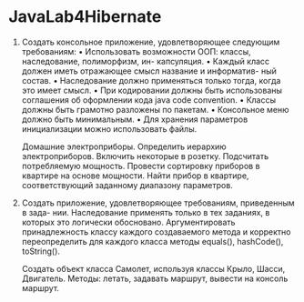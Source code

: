 # JavaLab4Hibernate

1. Создать консольное приложение, удовлетворяющее следующим требованиям:
    • Использовать возможности ООП: классы, наследование, полиморфизм, ин-
капсуляция.
    • Каждый класс должен иметь отражающее смысл название и информатив-
ный состав.
    • Наследование должно применяться только тогда, когда это имеет смысл.
    • При кодировании должны быть использованы соглашения об оформлении
кода java code convention.
    • Классы должны быть грамотно разложены по пакетам.
    • Консольное меню должно быть минимальным.
    • Для хранения параметров инициализации можно использовать файлы.
 
    Домашние электроприборы. Определить иерархию электроприборов.
Включить некоторые в розетку. Подсчитать потребляемую мощность.
Провести сортировку приборов в квартире на основе мощности. Найти
прибор в квартире, соответствующий заданному диапазону параметров.


2. Создать приложение, удовлетворяющее требованиям, приведенным в зада-
нии. Наследование применять только в тех заданиях, в которых это логически
обосновано. Аргументировать принадлежность классу каждого создаваемого
метода и корректно переопределить для каждого класса методы equals(),
hashCode(), toString().
 
    Создать объект класса Самолет, используя классы Крыло, Шасси,
Двигатель. Методы: летать, задавать маршрут, вывести на консоль маршрут.
